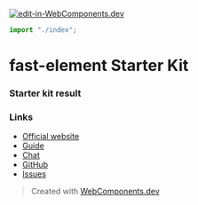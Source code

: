 [![edit-in-WebComponents.dev](https://webcomponents.dev/assets/ext/edit_in_wcd.svg)](https://webcomponents.dev/edit/mLEt0CL3uNIb2r13kS1j)
```js script
import "./index";
```

# fast-element Starter Kit

### Starter kit result

<my-counter></my-counter>

### Links

- [Official website](https://www.fast.design/)
- [Guide](https://www.fast.design/docs/fast-element/getting-started)
- [Chat](https://discord.gg/FcSNfg4)
- [GitHub](https://github.com/microsoft/fast)
- [Issues](https://github.com/microsoft/fast/issues)

> Created with [WebComponents.dev](https://webcomponents.dev)
